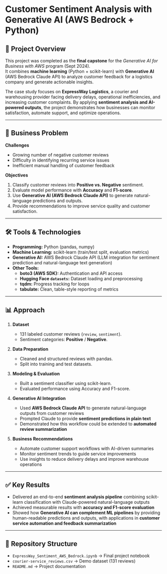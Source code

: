 # Customer Sentiment Analysis with Generative AI (AWS Bedrock + Python)

## 📌 Project Overview
This project was completed as the **final capstone** for the *Generative AI for Business with AWS* program (Sept 2024).  
It combines **machine learning** (Python + scikit-learn) with **Generative AI** (AWS Bedrock Claude API) to analyze customer feedback for a logistics company and generate actionable insights.

The case study focuses on **ExpressWay Logistics**, a courier and warehousing provider facing delivery delays, operational inefficiencies, and increasing customer complaints. By applying **sentiment analysis and AI-powered outputs**, the project demonstrates how businesses can monitor satisfaction, automate support, and optimize operations.

---

## 🎯 Business Problem
**Challenges**
- Growing number of negative customer reviews  
- Difficulty in identifying recurring service issues  
- Inefficient manual handling of customer feedback  

**Objectives**
1. Classify customer reviews into **Positive vs. Negative** sentiment.  
2. Evaluate model performance with **Accuracy** and **F1-score**.  
3. Use **Generative AI (AWS Bedrock Claude API)** to generate natural-language predictions and outputs.  
4. Provide recommendations to improve service quality and customer satisfaction.  

---

## 🛠️ Tools & Technologies
- **Programming:** Python (pandas, numpy)  
- **Machine Learning:** scikit-learn (train/test split, evaluation metrics)  
- **Generative AI:** AWS Bedrock Claude API (LLM integration for sentiment prediction and natural-language text generation)  
- **Other Tools:**  
  - **boto3 (AWS SDK):** Authentication and API access  
  - **Hugging Face `datasets`:** Dataset loading and preprocessing  
  - **tqdm:** Progress tracking for loops  
  - **tabulate:** Clean, table-style reporting of metrics  

---

## 📊 Approach
1. **Dataset**  
   - 131 labeled customer reviews (`review`, `sentiment`).  
   - Sentiment categories: **Positive** / **Negative**.  

2. **Data Preparation**  
   - Cleaned and structured reviews with pandas.  
   - Split into training and test datasets.  

3. **Modeling & Evaluation**  
   - Built a sentiment classifier using scikit-learn.  
   - Evaluated performance using Accuracy and F1-score.  

4. **Generative AI Integration**  
   - Used **AWS Bedrock Claude API** to generate natural-language outputs from customer reviews  
   - Prompted Claude to provide **sentiment predictions in plain text**  
   - Demonstrated how this workflow could be extended to **automated review summarization**  

5. **Business Recommendations**  
   - Automate customer support workflows with AI-driven summaries
   - Monitor sentiment trends to guide service improvements  
   - Use insights to reduce delivery delays and improve warehouse operations  

---

## ✅ Key Results
- Delivered an end-to-end **sentiment analysis pipeline** combining scikit-learn classification with Claude-powered natural-language outputs  
- Achieved measurable results with **accuracy and F1-score evaluation**  
- Showed how **Generative AI can complement ML pipelines** by providing human-readable predictions and outputs, with applications in **customer service automation and feedback summarization**  

---

## 📂 Repository Structure
- `ExpressWay_Sentiment_AWS_Bedrock.ipynb` → Final project notebook  
- `courier-service_reviews.csv` → Demo dataset (131 reviews)  
- `README.md` → Project documentation  
